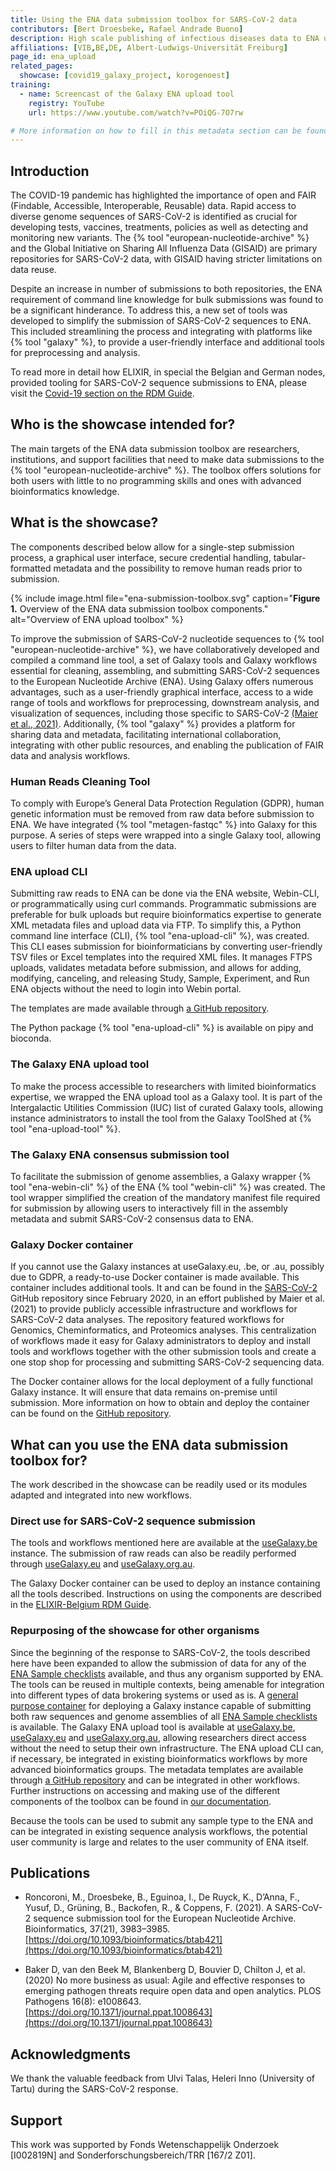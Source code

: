 ```yaml
---
title: Using the ENA data submission toolbox for SARS-CoV-2 data
contributors: [Bert Droesbeke, Rafael Andrade Buono] 
description: High scale publishing of infectious diseases data to ENA using easy to use metadata templates. 
affiliations: [VIB,BE,DE, Albert-Ludwigs-Universität Freiburg]
page_id: ena_upload
related_pages:
  showcase: [covid19_galaxy_project, korogenoest]
training:
  - name: Screencast of the Galaxy ENA upload tool
    registry: YouTube
    url: https://www.youtube.com/watch?v=POiQG-7O7rw

# More information on how to fill in this metadata section can be found here https://www.infectious-diseases-toolkit.org/contribute/page-metadata
---
```


## Introduction 

The COVID-19 pandemic has highlighted the importance of open and FAIR (Findable, Accessible, Interoperable, Reusable) data. Rapid access to diverse genome sequences of SARS-CoV-2 is identified as crucial for developing tests, vaccines, treatments, policies as well as detecting and monitoring new variants. The {% tool "european-nucleotide-archive" %} and the Global Initiative on Sharing All Influenza Data (GISAID) are primary repositories for SARS-CoV-2 data, with GISAID having stricter limitations on data reuse.

Despite an increase in number of submissions to both repositories, the ENA requirement of command line knowledge for bulk submissions was found to be a significant hinderance. To address this, a new set of tools was developed to simplify the submission of SARS-CoV-2 sequences to ENA. This included streamlining the process and integrating with platforms like {% tool "galaxy" %}, to provide a user-friendly interface and additional tools for preprocessing and analysis.

To read more in detail how ELIXIR, in special the Belgian and German nodes, provided tooling for SARS-CoV-2 sequence submissions to ENA, please visit the [Covid-19 section on the RDM Guide](https://rdm.elixir-belgium.org/covid-19/).  


## Who is the showcase intended for?

The main targets of the ENA data submission toolbox are researchers, institutions, and support facilities that need to make data submissions to the {% tool "european-nucleotide-archive" %}.
The toolbox offers solutions for both users with little to no programming skills and ones with advanced bioinformatics knowledge.

## What is the showcase?

The components described below allow for a single-step submission process, a graphical user interface, secure credential handling, tabular-formatted metadata and the possibility to remove human reads prior to submission.

{% include image.html file="ena-submission-toolbox.svg" caption="<b>Figure 1.</b> Overview of the ENA data submission toolbox components." alt="Overview of ENA upload toolbox" %}

To improve the submission of SARS-CoV-2 nucleotide sequences to {% tool "european-nucleotide-archive" %}, we have collaboratively developed and compiled a command line tool, a set of Galaxy tools and Galaxy workflows essential for cleaning, assembling, and submitting SARS-CoV-2 sequences to the European Nucleotide Archive (ENA). Using Galaxy offers numerous advantages, such as a user-friendly graphical interface, access to a wide range of tools and workflows for preprocessing, downstream analysis, and visualization of sequences, including those specific to SARS-CoV-2 [(Maier et al., 2021)](https://doi.org/10.1101/2021.03.25.437046). Additionally, {% tool "galaxy" %} provides a platform for sharing data and metadata, facilitating international collaboration, integrating with other public resources, and enabling the publication of FAIR data and analysis workflows.


### Human Reads Cleaning Tool
To comply with Europe’s General Data Protection Regulation (GDPR), human genetic information must be removed from raw data before submission to ENA. We have integrated {% tool "metagen-fastqc" %} into Galaxy for this purpose. A series of steps were wrapped into a single Galaxy tool, allowing users to filter human data from the data.

### ENA upload CLI 
Submitting raw reads to ENA can be done via the ENA website, Webin-CLI, or programmatically using curl commands. Programmatic submissions are preferable for bulk uploads but require bioinformatics expertise to generate XML metadata files and upload data via FTP. To simplify this, a Python command line interface (CLI), {% tool "ena-upload-cli" %}, was created. This CLI eases submission for bioinformaticians by converting user-friendly TSV files or Excel templates into the required XML files. It manages FTPS uploads, validates metadata before submission, and allows for adding, modifying, canceling, and releasing Study, Sample, Experiment, and Run ENA objects without the need to login into Webin portal.

The templates are made available through [a GitHub repository](https://github.com/ELIXIR-Belgium/ENA-metadata-templates).

The Python package {% tool "ena-upload-cli" %} is available on pipy and bioconda.

### The Galaxy ENA upload tool
To make the process accessible to researchers with limited bioinformatics expertise, we wrapped the ENA upload tool as a Galaxy tool. It is part of the Intergalactic Utilities Commission (IUC) list of curated Galaxy tools, allowing instance administrators to install the tool from the Galaxy ToolShed at {% tool "ena-upload-tool" %}.

### The Galaxy ENA consensus submission tool
To facilitate the submission of genome assemblies, a Galaxy wrapper {% tool "ena-webin-cli" %} of the ENA {% tool "webin-cli" %} was created. The tool wrapper simplified the creation of the mandatory manifest file required for submission by allowing users to interactively fill in the assembly metadata and submit SARS-CoV-2 consensus data to ENA.

### Galaxy Docker container

If you cannot use the Galaxy instances at useGalaxy.eu, .be, or .au, possibly due to GDPR, a ready-to-use Docker container is made available. This container includes additional tools. It and can be found in the [SARS-CoV-2](https://github.com/galaxyproject/SARS-CoV-2/) GitHub repository since February 2020, in an effort published by Maier et al. (2021) to provide publicly accessible infrastructure and workflows for SARS-CoV-2 data analyses. The repository featured workflows for Genomics, Cheminformatics, and Proteomics analyses. This centralization of workflows made it easy for Galaxy administrators to deploy and install tools and workflows together with the other submission tools and create a one stop shop for processing and submitting SARS-CoV-2 sequencing data.

The Docker container allows for the local deployment of a fully functional Galaxy instance. It will ensure that data remains on-premise until submission. More information on how to obtain and deploy the container can be found on the [GitHub repository](https://github.com/ELIXIR-Belgium/Galaxy-SARS-CoV-2-sequence-upload).

## What can you use the ENA data submission toolbox for?
 
The work described in the showcase can be readily used or its modules adapted and integrated into new workflows.

### Direct use for SARS-CoV-2 sequence submission

The tools and workflows mentioned here are available at the [useGalaxy.be](https://usegalaxy.be/) instance. The submission of raw reads can also be readily performed through [useGalaxy.eu](https://usegalaxy.eu) and [useGalaxy.org.au](https://usegalaxy.org.au/).

The Galaxy Docker container can be used to deploy an instance containing all the tools described.
Instructions on using the components are described in the [ELIXIR-Belgium RDM Guide](https://rdm.elixir-belgium.org/covid-19/).

### Repurposing of the showcase for other organisms

Since the beginning of the response to SARS-CoV-2, the tools described here have been expanded to allow the submission of data for any of the [ENA Sample checklists](https://www.ebi.ac.uk/ena/browser/checklists) available, and thus any organism supported by ENA. The tools can be reused in multiple contexts, being amenable for integration into different types of data brokering systems or used as is.
A [general purpose container](https://github.com/ELIXIR-Belgium/ena-upload-container) for deploying a Galaxy instance capable of submitting both raw sequences and genome assemblies of all [ENA Sample checklists](https://www.ebi.ac.uk/ena/browser/checklists) is available.
The Galaxy ENA upload tool is available at [useGalaxy.be](https://usegalaxy.be/), [useGalaxy.eu](https://usegalaxy.eu) and [useGalaxy.org.au](https://usegalaxy.org.au/), allowing researchers direct access without the need to setup their own infrastructure.
The ENA upload CLI can, if necessary, be integrated in existing bioinformatics workflows by more advanced bioinformatics groups.
The metadata templates are available through [a GitHub repository](https://github.com/ELIXIR-Belgium/ENA-metadata-templates) and can be integrated in other workflows.
Further instructions on accessing and making use of the different components of the toolbox can be found in [our documentation](https://rdm.elixir-belgium.org/ena-submission).

Because the tools can be used to submit any sample type to the ENA and can be integrated in existing sequence analysis workflows, the potential user community is large and relates to the user community of ENA itself.


## Publications

- Roncoroni, M., Droesbeke, B., Eguinoa, I., De Ruyck, K., D’Anna, F., Yusuf, D., Grüning, B., Backofen, R., & Coppens, F. (2021). A SARS-CoV-2 sequence submission tool for the European Nucleotide Archive. Bioinformatics, 37(21), 3983–3985. [https://doi.org/10.1093/bioinformatics/btab421](https://doi.org/10.1093/bioinformatics/btab421)

- Baker D, van den Beek M, Blankenberg D, Bouvier D, Chilton J, et al. (2020) No more business as usual: Agile and effective responses to emerging pathogen threats require open data and open analytics. PLOS Pathogens 16(8): e1008643. [https://doi.org/10.1371/journal.ppat.1008643](https://doi.org/10.1371/journal.ppat.1008643)

## Acknowledgments

We thank the valuable feedback from Ulvi Talas, Heleri Inno (University of Tartu) during the SARS-CoV-2 response.

## Support

<!-- Describe how the showcase is funded or supported. -->
This work was supported by Fonds Wetenschappelijk Onderzoek [I002819N] and Sonderforschungsbereich/TRR [167/2 Z01].
